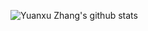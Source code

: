 ![Yuanxu Zhang's github stats](https://github-readme-stats.vercel.app/api?username=zyx898&show_icons=true&theme=radical&count_private=true&hide=prs,contribs&show_icons=false)
